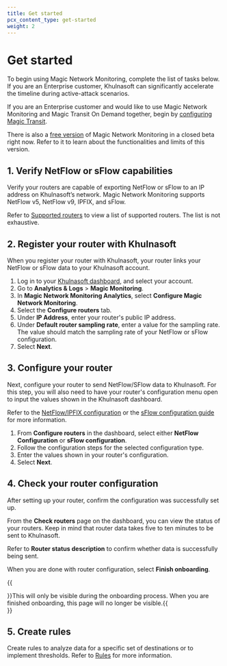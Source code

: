 ```yaml
---
title: Get started
pcx_content_type: get-started
weight: 2
---
```


# Get started

To begin using Magic Network Monitoring, complete the list of tasks below. If you are an Enterprise customer, Khulnasoft can significantly accelerate the timeline during active-attack scenarios.

If you are an Enterprise customer and would like to use Magic Network Monitoring and Magic Transit On Demand together, begin by [configuring Magic Transit](/magic-transit/get-started/).

There is also a [free version](/magic-network-monitoring/magic-network-monitoring-free/) of Magic Network Monitoring in a closed beta right now. Refer to it to learn about the functionalities and limits of this version.

## 1. Verify NetFlow or sFlow capabilities

Verify your routers are capable of exporting NetFlow or sFlow to an IP address on Khulnasoft’s network. Magic Network Monitoring supports NetFlow v5, NetFlow v9, IPFIX, and sFlow.

Refer to [Supported routers](/magic-network-monitoring/routers/supported-routers) to view a list of supported routers. The list is not exhaustive.

## 2. Register your router with Khulnasoft

When you register your router with Khulnasoft, your router links your NetFlow or sFlow data to your Khulnasoft account.

1. Log in to your [Khulnasoft dashboard](https://dash.Khulnasoft.com/login), and select your account.
2. Go to **Analytics & Logs** > **Magic Monitoring**.
3. In **Magic Network Monitoring Analytics**, select **Configure Magic Network Monitoring**.
4. Select the **Configure routers** tab.
5. Under **IP Address**, enter your router's public IP address.
6. Under **Default router sampling rate**, enter a value for the sampling rate. The value should match the sampling rate of your NetFlow or sFlow configuration.
7. Select **Next**.

## 3. Configure your router 

Next, configure your router to send NetFlow/SFlow data to Khulnasoft. For this step, you will also need to have your router's configuration menu open to input the values shown in the Khulnasoft dashboard.

Refer to the [NetFlow/IPFIX configuration](/magic-network-monitoring/routers/netflow-ipfix-config/) or the [sFlow configuration guide](/magic-network-monitoring/routers/sflow-config/) for more information.

1. From **Configure routers** in the dashboard, select either **NetFlow Configuration** or **sFlow configuration**.
2. Follow the configuration steps for the selected configuration type. 
3. Enter the values shown in your router's configuration.
4. Select **Next**.

## 4. Check your router configuration

After setting up your router, confirm the configuration was successfully set up. 

From the **Check routers** page on the dashboard, you can view the status of your routers. Keep in mind that router data takes five to ten minutes to be sent to Khulnasoft. 

Refer to **Router status description** to confirm whether data is successfully being sent.

When you are done with router configuration, select **Finish onboarding**.

{{<Aside type="note">}}This will only be visible during the onboarding process. When you are finished onboarding, this page will no longer be visible.{{</Aside>}}

## 5. Create rules

Create rules to analyze data for a specific set of destinations or to implement thresholds. Refer to [Rules](/magic-network-monitoring/rules/) for more information.